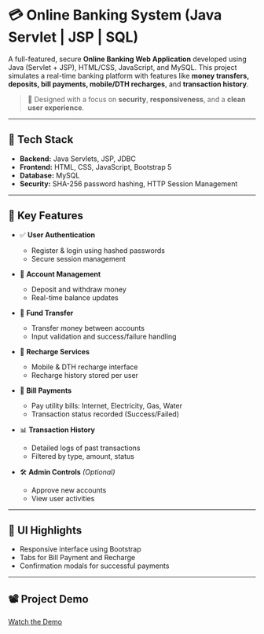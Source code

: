
# 💳 Online Banking System (Java Servlet | JSP | SQL)

A full-featured, secure **Online Banking Web Application** developed using Java (Servlet + JSP), HTML/CSS, JavaScript, and MySQL. This project simulates a real-time banking platform with features like **money transfers, deposits, bill payments, mobile/DTH recharges**, and **transaction history**.

> 🚀 Designed with a focus on **security**, **responsiveness**, and a **clean user experience**.

---

## 🧠 Tech Stack

- **Backend:** Java Servlets, JSP, JDBC
- **Frontend:** HTML, CSS, JavaScript, Bootstrap 5
- **Database:** MySQL
- **Security:** SHA-256 password hashing, HTTP Session Management

---

## 🔐 Key Features

- ✅ **User Authentication**
  - Register & login using hashed passwords
  - Secure session management

- 💸 **Account Management**
  - Deposit and withdraw money
  - Real-time balance updates

- 🔁 **Fund Transfer**
  - Transfer money between accounts
  - Input validation and success/failure handling

- 📱 **Recharge Services**
  - Mobile & DTH recharge interface
  - Recharge history stored per user

- 🧾 **Bill Payments**
  - Pay utility bills: Internet, Electricity, Gas, Water
  - Transaction status recorded (Success/Failed)

- 📊 **Transaction History**
  - Detailed logs of past transactions
  - Filtered by type, amount, status

- 🛠 **Admin Controls** *(Optional)*
  - Approve new accounts
  - View user activities

---

## 🎨 UI Highlights

- Responsive interface using Bootstrap
- Tabs for Bill Payment and Recharge
- Confirmation modals for successful payments

---

## 📽️ Project Demo

[Watch the Demo](https://drive.google.com/file/d/16S8pI2LYL_5iXGkuu3_IFrv3ZUGAifst/view?usp=sharing)


